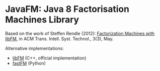 # JavaFM: Java 8 Factorisation Machines Library

Based on the work of Steffen Rendle (2012): [Factorization Machines with libFM](http://doi.acm.org/10.1145/2168752.2168771), in ACM Trans. Intell. Syst. Technol., 3(3), May.

Alternative implementations:
- [libFM](http://libfm.org/) (C++, official implementation)
- [fastFM](http://ibayer.github.io/fastFM/) (Python)

